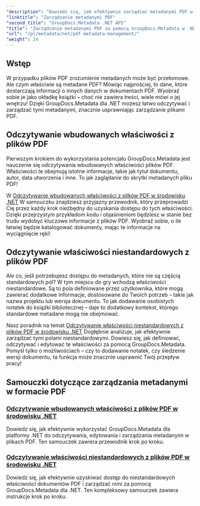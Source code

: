 ```yaml
---
"description": "Dowiedz się, jak efektywnie zarządzać metadanymi PDF w .NET za pomocą GroupDocs.Metadata. Ten kompleksowy przewodnik obejmuje wszystko, od dodawania, edytowania i wyodrębniania metadanych, po najlepsze praktyki bezproblemowej implementacji w aplikacjach .NET."
"linktitle": "Zarządzanie metadanymi PDF"
"second_title": "GroupDocs.Metadata .NET API"
"title": "Zarządzanie metadanymi PDF za pomocą GroupDocs.Metadata w .NET"
"url": "/pl/metadata/net/pdf-metadata-management/"
"weight": 24
---
```


## Wstęp

W przypadku plików PDF zrozumienie metadanych może być przełomowe. Ale czym właściwie są metadane PDF? Mówiąc najprościej, to dane, które dostarczają informacji o innych danych w dokumentach PDF. Wyobraź sobie je jako okładkę książki – choć nie zawiera treści, wiele mówi o jej wnętrzu! Dzięki GroupDocs.Metadata dla .NET możesz łatwo odczytywać i zarządzać tymi metadanymi, znacznie usprawniając zarządzanie plikami PDF.

## Odczytywanie wbudowanych właściwości z plików PDF

Pierwszym krokiem do wykorzystania potencjału GroupDocs.Metadata jest nauczenie się odczytywania wbudowanych właściwości plików PDF. Właściwości te obejmują istotne informacje, takie jak tytuł dokumentu, autor, data utworzenia i inne. To jak zaglądanie do skrytki metadanych pliku PDF!

W [Odczytywanie wbudowanych właściwości z plików PDF w środowisku .NET](./reading-built-in-properties-from-pdf/) W samouczku znajdziesz przyjazny przewodnik, który przeprowadzi Cię przez każdy krok niezbędny do uzyskania dostępu do tych właściwości. Dzięki przejrzystym przykładom kodu i objaśnieniom będziesz w stanie bez trudu wydobyć kluczowe informacje z plików PDF. Wyobraź sobie, o ile łatwiej będzie katalogować dokumenty, mając te informacje na wyciągnięcie ręki!

## Odczytywanie właściwości niestandardowych z plików PDF

Ale co, jeśli potrzebujesz dostępu do metadanych, które nie są częścią standardowych pól? W tym miejscu do gry wchodzą właściwości niestandardowe. Są to pola definiowane przez użytkownika, które mogą zawierać dodatkowe informacje, dostosowane do Twoich potrzeb – takie jak nazwa projektu lub wersja dokumentu. To jak dodawanie osobistych notatek do książki bibliotecznej – daje to dodatkowy kontekst, którego standardowe metadane mogą nie obejmować.

Nasz poradnik na temat [Odczytywanie właściwości niestandardowych z plików PDF w środowisku .NET](./reading-custom-properties-from-pdf/) Dogłębnie analizuje, jak efektywnie zarządzać tymi polami niestandardowymi. Dowiesz się, jak definiować, odczytywać i edytować te właściwości za pomocą GroupDocs.Metadata. Pomyśl tylko o możliwościach – czy to dodawanie notatek, czy śledzenie wersji dokumentu, ta funkcja może znacznie usprawnić Twój przepływ pracy!

## Samouczki dotyczące zarządzania metadanymi w formacie PDF
### [Odczytywanie wbudowanych właściwości z plików PDF w środowisku .NET](./reading-built-in-properties-from-pdf/)
Dowiedz się, jak efektywnie wykorzystać GroupDocs.Metadata dla platformy .NET do odczytywania, edytowania i zarządzania metadanymi w plikach PDF. Ten samouczek zawiera przewodnik krok po kroku.
### [Odczytywanie właściwości niestandardowych z plików PDF w środowisku .NET](./reading-custom-properties-from-pdf/)
Dowiedz się, jak efektywnie uzyskiwać dostęp do niestandardowych właściwości dokumentów PDF i zarządzać nimi za pomocą GroupDocs.Metadata dla .NET. Ten kompleksowy samouczek zawiera instrukcje krok po kroku.